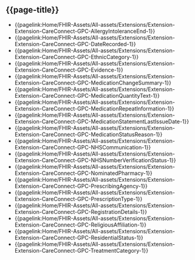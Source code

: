 ## {{page-title}}

- {{pagelink:Home/FHIR-Assets/All-assets/Extensions/Extension-Extension-CareConnect-GPC-AllergyIntoleranceEnd-1}}
- {{pagelink:Home/FHIR-Assets/All-assets/Extensions/Extension-Extension-CareConnect-GPC-DateRecorded-1}}
- {{pagelink:Home/FHIR-Assets/All-assets/Extensions/Extension-Extension-CareConnect-GPC-EthnicCategory-1}}
- {{pagelink:Home/FHIR-Assets/All-assets/Extensions/Extension-Extension-CareConnect-GPC-Evidence-1}}
- {{pagelink:Home/FHIR-Assets/All-assets/Extensions/Extension-Extension-CareConnect-GPC-MedicationChangeSummary-1}}
- {{pagelink:Home/FHIR-Assets/All-assets/Extensions/Extension-Extension-CareConnect-GPC-MedicationQuantityText-1}}
- {{pagelink:Home/FHIR-Assets/All-assets/Extensions/Extension-Extension-CareConnect-GPC-MedicationRepeatInformation-1}}
- {{pagelink:Home/FHIR-Assets/All-assets/Extensions/Extension-Extension-CareConnect-GPC-MedicationStatementLastIssueDate-1}}
- {{pagelink:Home/FHIR-Assets/All-assets/Extensions/Extension-Extension-CareConnect-GPC-MedicationStatusReason-1}}
- {{pagelink:Home/FHIR-Assets/All-assets/Extensions/Extension-Extension-CareConnect-GPC-NHSCommunication-1}}
- {{pagelink:Home/FHIR-Assets/All-assets/Extensions/Extension-Extension-CareConnect-GPC-NHSNumberVerificationStatus-1}}
- {{pagelink:Home/FHIR-Assets/All-assets/Extensions/Extension-Extension-CareConnect-GPC-NominatedPharmacy-1}}
- {{pagelink:Home/FHIR-Assets/All-assets/Extensions/Extension-Extension-CareConnect-GPC-PrescribingAgency-1}}
- {{pagelink:Home/FHIR-Assets/All-assets/Extensions/Extension-Extension-CareConnect-GPC-PrescriptionType-1}}
- {{pagelink:Home/FHIR-Assets/All-assets/Extensions/Extension-Extension-CareConnect-GPC-RegistrationDetails-1}}
- {{pagelink:Home/FHIR-Assets/All-assets/Extensions/Extension-Extension-CareConnect-GPC-ReligiousAffiliation-1}}
- {{pagelink:Home/FHIR-Assets/All-assets/Extensions/Extension-Extension-CareConnect-GPC-ResidentialStatus-1}}
- {{pagelink:Home/FHIR-Assets/All-assets/Extensions/Extension-Extension-CareConnect-GPC-TreatmentCategory-1}}

